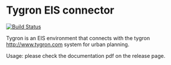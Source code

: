 # Tygron EIS connector

[![Build Status](https://travis-ci.org/eishub/tygron.svg?branch=context)](https://travis-ci.org/eishub/tygron)

Tygron is an EIS environment that connects with the tygron http://www.tygron.com system for urban planning.

Usage: please check the documentation pdf on the release page.
